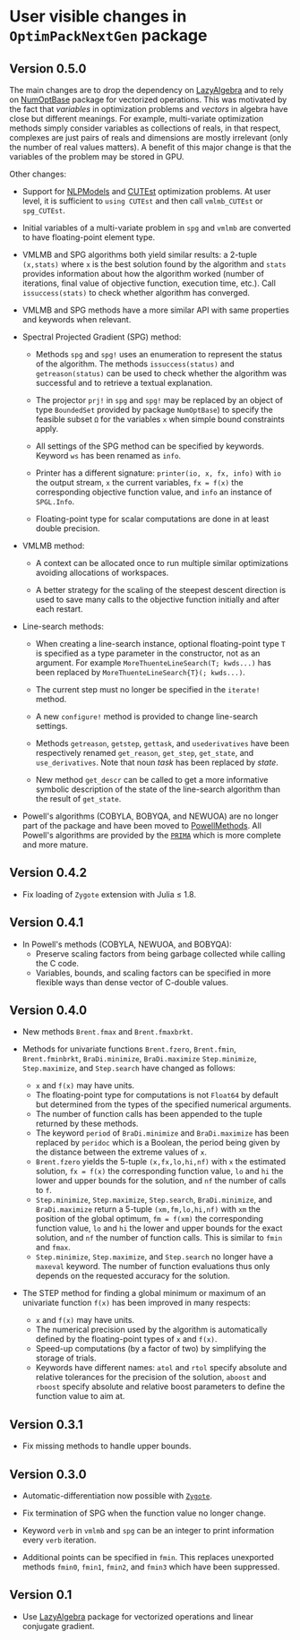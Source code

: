 # User visible changes in `OptimPackNextGen` package

## Version 0.5.0

The main changes are to drop the dependency on
[LazyAlgebra](https://github.com/emmt/LazyAlgebra.jl) and to rely on
[NumOptBase](https://github.com/emmt/NumOptBase.jl) package for vectorized
operations. This was motivated by the fact that *variables* in optimization
problems and *vectors* in algebra have close but different meanings. For
example, multi-variate optimization methods simply consider variables as
collections of reals, in that respect, complexes are just pairs of reals and
dimensions are mostly irrelevant (only the number of real values matters). A
benefit of this major change is that the variables of the problem may be stored
in GPU.

Other changes:

* Support for
  [NLPModels](https://github.com/JuliaSmoothOptimizers/NLPModels.jl) and
  [CUTEst](https://github.com/JuliaSmoothOptimizers/CUTEst.jl) optimization
  problems. At user level, it is sufficient to `using CUTEst` and then call
  `vmlmb_CUTEst` or `spg_CUTEst`.

* Initial variables of a multi-variate problem in `spg` and `vmlmb` are
  converted to have floating-point element type.

* VMLMB and SPG algorithms both yield similar results: a 2-tuple `(x,stats)`
  where `x` is the best solution found by the algorithm and `stats` provides
  information about how the algorithm worked (number of iterations, final value
  of objective function, execution time, etc.). Call `issuccess(stats)` to
  check whether algorithm has converged.

* VMLMB and SPG methods have a more similar API with same properties and
  keywords when relevant.

* Spectral Projected Gradient (SPG) method:

  - Methods `spg` and `spg!` uses an enumeration to represent the status of the
    algorithm. The methods `issuccess(status)` and `getreason(status)` can be
    used to check whether the algorithm was successful and to retrieve a
    textual explanation.

  - The projector `prj!` in `spg` and `spg!` may be replaced by an object of
    type `BoundedSet` provided by package `NumOptBase`) to specify the feasible
    subset `Ω` for the variables `x` when simple bound constraints apply.

  - All settings of the SPG method can be specified by keywords. Keyword `ws`
    has been renamed as `info`.

  - Printer has a different signature: `printer(io, x, fx, info)` with `io` the
    output stream, `x` the current variables, `fx = f(x)` the corresponding
    objective function value, and `info` an instance of `SPGL.Info`.

  - Floating-point type for scalar computations are done in at least double
    precision.

* VMLMB method:

  - A context can be allocated once to run multiple similar optimizations
    avoiding allocations of workspaces.

  - A better strategy for the scaling of the steepest descent direction is used
    to save many calls to the objective function initially and after each
    restart.

* Line-search methods:

  - When creating a line-search instance, optional floating-point type `T` is
    specified as a type parameter in the constructor, not as an argument. For
    example `MoreThuenteLineSearch(T; kwds...)` has been replaced by
    `MoreThuenteLineSearch{T}(; kwds...)`.

  - The current step must no longer be specified in the `iterate!` method.

  - A new `configure!` method is provided to change line-search settings.

  - Methods `getreason`, `getstep`, `gettask`, and `usederivatives` have been
    respectively renamed `get_reason`, `get_step`, `get_state`, and
    `use_derivatives`. Note that noun *task* has been replaced by *state*.

  - New method `get_descr` can be called to get a more informative symbolic
    description of the state of the line-search algorithm than the result of
    `get_state`.

* Powell's algorithms (COBYLA, BOBYQA, and NEWUOA) are no longer part of the
  package and have been moved to
  [PowellMethods](https://github.com/emmt/PowellMethods.jl). All Powell's
  algorithms are provided by the
  [`PRIMA`](https://github.com/libprima/PRIMA.jl) which is more complete and
  more mature.

## Version 0.4.2

- Fix loading of `Zygote` extension with Julia ≤ 1.8.

## Version 0.4.1

- In Powell's methods (COBYLA, NEWUOA, and BOBYQA):
  - Preserve scaling factors from being garbage collected while calling the C
    code.
  - Variables, bounds, and scaling factors can be specified in more flexible
    ways than dense vector of C-double values.

## Version 0.4.0

- New methods `Brent.fmax` and `Brent.fmaxbrkt`.

- Methods for univariate functions `Brent.fzero`, `Brent.fmin`,
  `Brent.fminbrkt`, `BraDi.minimize`, `BraDi.maximize` `Step.minimize`,
  `Step.maximize`, and `Step.search` have changed as follows:
  - `x` and `f(x)` may have units.
  - The floating-point type for computations is not `Float64` by default but
    determined from the types of the specified numerical arguments.
  - The number of function calls has been appended to the tuple returned by
    these methods.
  - The keyword `period` of `BraDi.minimize` and `BraDi.maximize` has been
    replaced by `peridoc` which is a Boolean, the period being given by the
    distance between the extreme values of `x`.
  - `Brent.fzero` yields the 5-tuple `(x,fx,lo,hi,nf)` with `x` the estimated
    solution, `fx = f(x)` the corresponding function value, `lo` and `hi` the lower
    and upper bounds for the solution, and `nf` the number of calls to `f`.
  - `Step.minimize`, `Step.maximize`, `Step.search`, `BraDi.minimize`, and
    `BraDi.maximize` return a 5-tuple `(xm,fm,lo,hi,nf)` with `xm` the position
    of the global optimum, `fm = f(xm)` the corresponding function value, `lo`
    and `hi` the lower and upper bounds for the exact solution, and `nf` the number
    of function calls. This is similar to `fmin` and `fmax`.
  - `Step.minimize`, `Step.maximize`, and `Step.search` no longer have a
    `maxeval` keyword. The number of function evaluations thus only depends on
    the requested accuracy for the solution.

- The STEP method for finding a global minimum or maximum of an univariate
  function `f(x)` has been improved in many respects:
  - `x` and `f(x)` may have units.
  - The numerical precision used by the algorithm is automatically defined by
    the floating-point types of `x` and `f(x)`.
  - Speed-up computations (by a factor of two) by simplifying the storage of
    trials.
  - Keywords have different names: `atol` and `rtol` specify absolute and
    relative tolerances for the precision of the solution, `aboost` and
    `rboost` specify absolute and relative boost parameters to define the
    function value to aim at.


## Version 0.3.1

- Fix missing methods to handle upper bounds.


## Version 0.3.0

- Automatic-differentiation now possible with
  [`Zygote`](https://github.com/FluxML/Zygote.jl).

- Fix termination of SPG when the function value no longer change.

- Keyword `verb` in `vmlmb` and `spg` can be an integer to print information
  every `verb` iteration.

- Additional points can be specified in `fmin`.  This replaces unexported
  methods `fmin0`, `fmin1`, `fmin2`, and `fmin3` which have been suppressed.


## Version 0.1

- Use [LazyAlgebra](https://github.com/emmt/LazyAlgebra.jl) package for
  vectorized operations and linear conjugate gradient.
